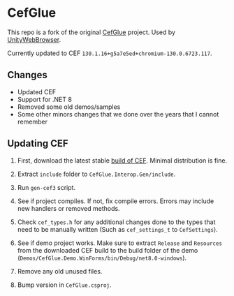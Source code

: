 # CefGlue

This repo is a fork of the original [CefGlue](https://gitlab.com/xiliumhq/chromiumembedded/cefglue) project. Used by [UnityWebBrowser](https://github.com/Voltstro-Studios/UnityWebBrowser).

Currently updated to CEF `130.1.16+g5a7e5ed+chromium-130.0.6723.117`.

## Changes

- Updated CEF
- Support for .NET 8
- Removed some old demos/samples
- Some other minors changes that we done over the years that I cannot remember

## Updating CEF

1. First, download the latest stable [build of CEF](https://cef-builds.spotifycdn.com/index.html). Minimal distribution is fine.

2. Extract `include` folder to `CefGlue.Interop.Gen/include`. 

3. Run `gen-cef3` script.

4. See if project compiles. If not, fix compile errors. Errors may include new handlers or removed methods.

5. Check `cef_types.h` for any additional changes done to the types that need to be manually written (Such as `cef_settings_t` to `CefSettings`).

6. See if demo project works. Make sure to extract `Release` and `Resources` from the downloaded CEF build to the build folder of the demo (`Demos/CefGlue.Demo.WinForms/bin/Debug/net8.0-windows`).

7. Remove any old unused files.

8. Bump version in `CefGlue.csproj`.
